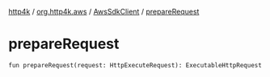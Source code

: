 [http4k](../../index.md) / [org.http4k.aws](../index.md) / [AwsSdkClient](index.md) / [prepareRequest](./prepare-request.md)

# prepareRequest

`fun prepareRequest(request: HttpExecuteRequest): ExecutableHttpRequest`
